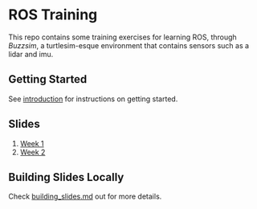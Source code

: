# ROS Training
This repo contains some training exercises for learning ROS, through
_Buzzsim_, a turtlesim-esque environment that contains sensors such as
a lidar and imu.

## Getting Started
See [introduction](code/instructions/introduction.md) for instructions on getting started.

## Slides
1. [Week 1](https://robojackets.github.io/ros-training/week1/week1.html)
2. [Week 2](https://robojackets.github.io/ros-training/week2/week2.html)

## Building Slides Locally
Check [building_slides.md](building_slides.md) out for more details.
